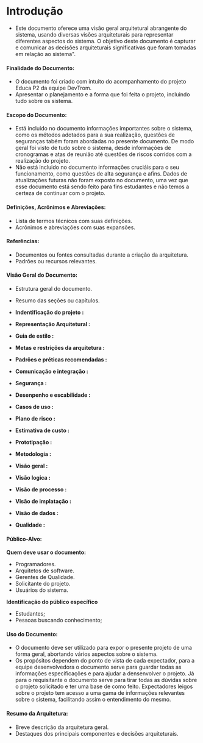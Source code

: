 # Introdução
- Este documento oferece uma visão geral arquitetural abrangente do sistema, usando diversas visões arquiteturais para representar diferentes aspectos do sistema. O objetivo deste documento é capturar e comunicar as decisões arquiteturais significativas que foram tomadas em relação ao sistema".

#### Finalidade do Documento:
- O documento foi criado com intuito do acompanhamento do projeto Educa P2 da equipe DevTrom.  
- Apresentar o planejamento e a forma que foi feita o projeto, incluindo tudo sobre os sistema.  
 
#### Escopo do Documento:
- Está incluido no documento informações importantes sobre o sistema, como os métodos adotados para a sua realização, questões de seguranças tabém foram abordadas no presente documento. De modo geral foi visto de tudo sobre o sistema, desde informações de cronogramas e atas de reunião até questões de riscos corridos com a realização do projeto.  
- Não está incluido no documento informações cruciáis para o seu funcionamento, como questões de alta segurança e afins. Dados de atualizações futuras não foram exposto no documento, uma vez que esse documento está sendo feito para fins estudantes e não temos a certeza de continuar com o projeto.  

#### Definições, Acrônimos e Abreviações:
- Lista de termos técnicos com suas definições.
- Acrônimos e abreviações com suas expansões.
#### Referências:
- Documentos ou fontes consultadas durante a criação da arquitetura.
- Padrões ou recursos relevantes.
#### Visão Geral do Documento:
- Estrutura geral do documento.
- Resumo das seções ou capítulos.

- **Indentificação do projeto :**
- **Representação Arquitetural :**
- **Guia de estilo :**
- **Metas e restrições da arquitetura :**
- **Padrões e préticas recomendadas :**
- **Comunicação e integração :**
- **Segurança :**
- **Desenpenho e escabilidade :**
- **Casos de uso :**
- **Plano de risco :**
- **Estimativa de custo :**
- **Prototipação :**
- **Metodologia :**
- **Visão geral :**
- **Visão logica :**
- **Visão de processo :**
- **Visão de implatação :**
- **Visão de dados :**
- **Qualidade :**

#### Público-Alvo:
**Quem deve usar o documento:**  
- Programadores.
- Arquitetos de software.
- Gerentes de Qualidade.
- Solicitante do projeto.
- Usuários do sistema.

**Identificação do público específico**
- Estudantes;
- Pessoas buscando conhecimento;

#### Uso do Documento:
- O documento deve ser utilizado para expor o presente projeto de uma forma geral, abortando vários aspectos sobre o sistema.  
- Os propósitos dependem do ponto de vista de cada expectador, para a equipe desenvolvedora o documento serve para guardar todas as informações especificações e para ajudar a densenvolver o projeto. Já para o requisitante o documento serve para tirar todas as dúvidas sobre o projeto solicitado e ter uma  base de como feito. Expectadores leigos sobre o projeto tem acesso a uma gama de informações relevantes sobre o sistema, facilitando assim o entendimento do mesmo.
#### Resumo da Arquitetura:
- Breve descrição da arquitetura geral.
- Destaques dos principais componentes e decisões arquiteturais.
